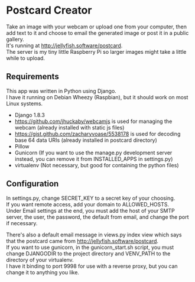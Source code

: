 Postcard Creator
================

Take an image with your webcam or upload one from your computer, then add text to it and choose to email the generated image or post it in a public gallery.  
It's running at http://jellyfish.software/postcard.  
The server is my tiny little Raspberry Pi so larger images might take a little while to upload.  


Requirements
------------

This app was written in Python using Django.  
I have it running on Debian Wheezy (Raspbian), but it should work on most Linux systems.  
* Django 1.8.3  
* https://github.com/jhuckaby/webcamjs is used for managing the webcam (already installed with static js files)  
* https://gist.github.com/zacharyvoase/5538178 is used for decoding base 64 data URIs (already installed in postcard directory)  
* Pillow  
* Gunicorn (If you want to use the manage.py development server instead, you can remove it from INSTALLED_APPS in settings.py)  
* virtualenv (Not necessary, but good for containing the python files)  

Configuration
-------------

In settings.py, change SECRET_KEY to a secret key of your choosing.  
If you want remote access, add your domain to ALLOWED_HOSTS.  
Under Email settings at the end, you must add the host of your SMTP server, the user, the password, the default from email, and change the port if necessary.  
  
There's also a default email message in views.py index view which says that the postcard came from http://jellyfish.software/postcard.  
If you want to use gunicorn, in the gunicorn_start.sh script, you must change DJANGODIR to the project directory and VENV_PATH to the directory of your virtualenv.  
I have it binding to port 9998 for use with a reverse proxy, but you can change it to anything you like.  